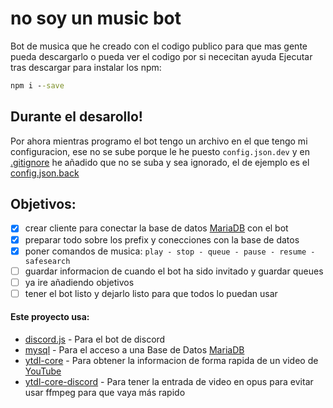 # no soy un music bot
Bot de musica que he creado con el codigo publico para que mas gente pueda descargarlo o pueda ver el codigo por si nececitan ayuda
Ejecutar tras descargar para instalar los npm:
```cmd
npm i --save
```

## Durante el desarollo!
Por ahora mientras programo el bot tengo un archivo en el que tengo mi configuracion, ese no se sube porque le he puesto `config.json.dev` y en [.gitignore](https://github.com/adriabama06/no-soy-un-music-bot/blob/028b87ced7c086ee2b76339783512c87b4e57f09/.gitignore) he añadido que no se suba y sea ignorado, el de ejemplo es el [config.json.back](https://github.com/adriabama06/no-soy-un-music-bot/blob/b9a8369cfc61b3e8e04fbd93a60c01bd5f737c4a/config.json.back)

## Objetivos:

- [x] crear cliente para conectar la base de datos [MariaDB](https://mariadb.org/) con el bot
- [x] preparar todo sobre los prefix y conecciones con la base de datos
- [x] poner comandos de musica: `play - stop - queue - pause - resume - safesearch`
- [ ] guardar informacion de cuando el bot ha sido invitado y guardar queues
- [ ] ya ire añadiendo objetivos
- [ ] tener el bot listo y dejarlo listo para que todos lo puedan usar

#### Este proyecto usa:

- [discord.js](https://github.com/discordjs/discord.js) - Para el bot de discord
- [mysql](https://github.com/mysqljs/mysql) - Para el acceso a una Base de Datos [MariaDB](https://mariadb.org/)
- [ytdl-core](https://github.com/fent/node-ytdl-core) - Para obtener la informacion de forma rapida de un video de [YouTube](https://www.youtube.com/watch?v=dQw4w9WgXcQ)
- [ytdl-core-discord](https://github.com/amishshah/ytdl-core-discord) - Para tener la entrada de video en opus para evitar usar ffmpeg para que vaya más rapido